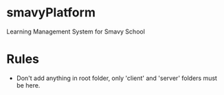 # smavyPlatform

Learning Management System for Smavy School

# Rules

- Don't add anything in root folder, only 'client' and 'server' folders must be here.
